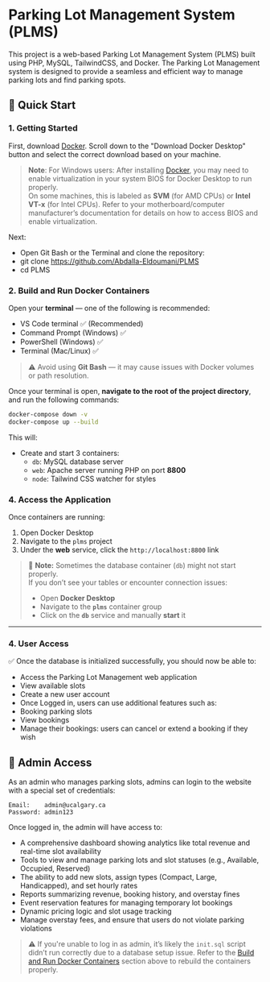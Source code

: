 # Parking Lot Management System (PLMS)

This project is a web-based Parking Lot Management System (PLMS) built using PHP, MySQL, TailwindCSS, and Docker.
The Parking Lot Management system is designed to provide a seamless and efficient way to manage parking lots and find parking spots.

## 🚀 Quick Start

### 1. Getting Started

First, download [Docker](https://www.docker.com/products/docker-desktop/).
Scroll down to the "Download Docker Desktop" button and select the correct download based on your machine.

> **Note**: For Windows users:
> After installing [Docker](https://www.docker.com/products/docker-desktop/), you may need to enable virtualization in your system BIOS for Docker Desktop to run properly.  
> On some machines, this is labeled as **SVM** (for AMD CPUs) or **Intel VT-x** (for Intel CPUs). Refer to your motherboard/computer manufacturer’s documentation for details on how to access BIOS and enable virtualization.

Next:
- Open Git Bash or the Terminal and clone the repository:
- git clone https://github.com/Abdalla-Eldoumani/PLMS
- cd PLMS


### 2. Build and Run Docker Containers
Open your **terminal** — one of the following is recommended:

- VS Code terminal ✅ (Recommended)
- Command Prompt (Windows) ✅
- PowerShell (Windows) ✅
- Terminal (Mac/Linux) ✅

> ⚠️ Avoid using **Git Bash** — it may cause issues with Docker volumes or path resolution.

Once your terminal is open, **navigate to the root of the project directory**, and run the following commands:

```bash
docker-compose down -v
docker-compose up --build
```

This will:
- Create and start 3 containers:
  - `db`: MySQL database server
  - `web`: Apache server running PHP on port **8800**
  - `node`: Tailwind CSS watcher for styles

### 4. Access the Application
Once containers are running:
1. Open Docker Desktop
2. Navigate to the `plms` project
3. Under the **web** service, click the `http://localhost:8800` link

> 🐳 **Note:** Sometimes the database container (`db`) might not start properly.  
> If you don’t see your tables or encounter connection issues:
>
> - Open **Docker Desktop**
> - Navigate to the **`plms`** container group
> - Click on the **`db`** service and manually **start** it

---

### 4. User Access

✅ Once the database is initialized successfully, you should now be able to:
- Access the Parking Lot Management web application
- View available slots
- Create a new user account
- Once Logged in, users can use additional features such as:
- Booking parking slots
- View bookings
- Manage their bookings: users can cancel or extend a booking if they wish


## 🔐 Admin Access

As an admin who manages parking slots, admins can login to the website with a special set of credentials:

```
Email:    admin@ucalgary.ca
Password: admin123
```


Once logged in, the admin will have access to:

- A comprehensive dashboard showing analytics like total revenue and real-time slot availability
- Tools to view and manage parking lots and slot statuses (e.g., Available, Occupied, Reserved)
- The ability to add new slots, assign types (Compact, Large, Handicapped), and set hourly rates
- Reports summarizing revenue, booking history, and overstay fines
- Event reservation features for managing temporary lot bookings
- Dynamic pricing logic and slot usage tracking
- Manage overstay fees, and ensure that users do not violate parking violations

> ⚠️ If you're unable to log in as admin, it’s likely the `init.sql` script didn’t run correctly due to a database setup issue.
> Refer to the [Build and Run Docker Containers](#2-build-and-run-docker-containers) section above to rebuild the containers properly.



